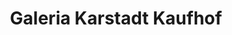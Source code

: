 ---
title: "Galeria Karstadt Kaufhof"
url: /esslingen-am-neckar/galeria-karstadt-kaufhof/
shop: Warenhaus
---